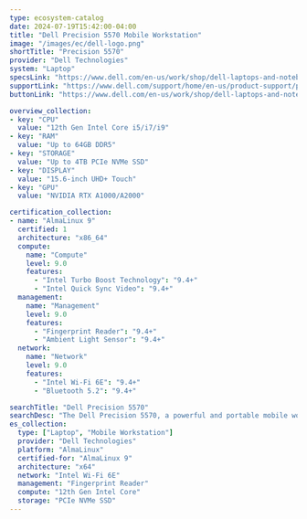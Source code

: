 ```yaml
---
type: ecosystem-catalog
date: 2024-07-19T15:42:00-04:00
title: "Dell Precision 5570 Mobile Workstation"
image: "/images/ec/dell-logo.png"
shortTitle: "Precision 5570"
provider: "Dell Technologies"
system: "Laptop"
specsLink: "https://www.dell.com/en-us/work/shop/dell-laptops-and-notebooks/precision-5570/spd/precision-15-5570-laptop"
supportLink: "https://www.dell.com/support/home/en-us/product-support/product/precision-15-5570-laptop/docs"
buttonLink: "https://www.dell.com/en-us/work/shop/dell-laptops-and-notebooks/precision-5570/spd/precision-15-5570-laptop"

overview_collection:
- key: "CPU"
  value: "12th Gen Intel Core i5/i7/i9"
- key: "RAM"
  value: "Up to 64GB DDR5"
- key: "STORAGE"
  value: "Up to 4TB PCIe NVMe SSD"
- key: "DISPLAY"
  value: "15.6-inch UHD+ Touch"
- key: "GPU"
  value: "NVIDIA RTX A1000/A2000"

certification_collection:
- name: "AlmaLinux 9"
  certified: 1
  architecture: "x86_64"
  compute:
    name: "Compute"
    level: 9.0
    features:
      - "Intel Turbo Boost Technology": "9.4+"
      - "Intel Quick Sync Video": "9.4+"
  management:
    name: "Management"
    level: 9.0
    features:
      - "Fingerprint Reader": "9.4+"
      - "Ambient Light Sensor": "9.4+"
  network:
    name: "Network"
    level: 9.0
    features:
      - "Intel Wi-Fi 6E": "9.4+"
      - "Bluetooth 5.2": "9.4+"

searchTitle: "Dell Precision 5570"
searchDesc: "The Dell Precision 5570, a powerful and portable mobile workstation for professionals and creators."
es_collection:
  type: ["Laptop", "Mobile Workstation"]
  provider: "Dell Technologies"
  platform: "AlmaLinux"
  certified-for: "AlmaLinux 9"
  architecture: "x64"
  network: "Intel Wi-Fi 6E"
  management: "Fingerprint Reader"
  compute: "12th Gen Intel Core"
  storage: "PCIe NVMe SSD"
---
```

